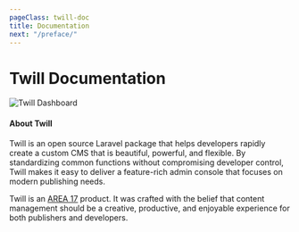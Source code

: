 ```yaml
---
pageClass: twill-doc
title: Documentation
next: "/preface/"
---
```


# Twill Documentation

![Twill Dashboard](~@base/_media/twill-dashboard.jpg)

#### About Twill

Twill is an open source Laravel package that helps developers rapidly create a custom CMS that is beautiful, powerful, and flexible. By standardizing common functions without compromising developer control, Twill makes it easy to deliver a feature-rich admin console that focuses on modern publishing needs.

Twill is an [AREA 17](https://area17.com) product. It was crafted with the belief that content management should be a creative, productive, and enjoyable experience for both publishers and developers.
